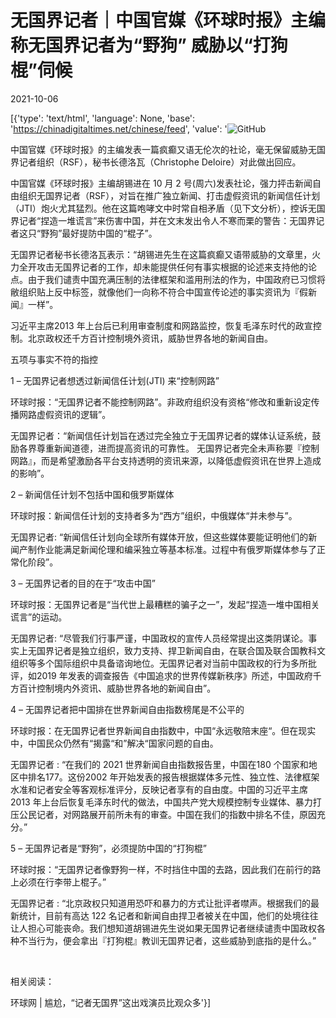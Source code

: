 # 无国界记者｜中国官媒《环球时报》主编称无国界记者为“野狗”  威胁以“打狗棍”伺候

2021-10-06

[{'type': 'text/html', 'language': None, 'base': 'https://chinadigitaltimes.net/chinese/feed', 'value': '![GitHub](https://chinadigitaltimes.net/chinese/files/2021/10/无国界记者.jpg)

中国官媒《环球时报》的主编发表一篇疯癫又语无伦次的社论，毫无保留威胁无国界记者组织（RSF），秘书长德洛瓦（Christophe Deloire）对此做出回应。

中国官媒《环球时报》主编胡锡进在 10 月 2 号(周六)发表社论，强力抨击新闻自由组织无国界记者（RSF），对旨在推广独立新闻、打击虚假资讯的新闻信任计划（JTI）炮火尤其猛烈。他在这篇咆哮文中时常自相矛盾（见下文分析），控诉无国界记者“捏造一堆谎言”来伤害中国，并在文末发出令人不寒而栗的警告：无国界记者这只“野狗”最好提防中国的“棍子”。

无国界记者秘书长德洛瓦表示：“胡锡进先生在这篇疯癫又语带威胁的文章里，火力全开攻击无国界记者的工作，却未能提供任何有事实根据的论述来支持他的论点。由于我们谴责中国充满压制的法律框架和滥用刑法的作为，中国政府已习惯将敝组织贴上反中标签，就像他们一向称不符合中国宣传论述的事实资讯为『假新闻』一样”。

习近平主席2013 年上台后已利用审查制度和网路监控，恢复毛泽东时代的政宣控制。北京政权还千方百计控制境外资讯，威胁世界各地的新闻自由。

五项与事实不符的指控

1 – 无国界记者想透过新闻信任计划(JTI) 来“控制网路”

环球时报：“无国界记者不能控制网路”。非政府组织没有资格“修改和重新设定传播网路虚假资讯的逻辑”。

无国界记者：“新闻信任计划旨在透过完全独立于无国界记者的媒体认证系统，鼓励各界尊重新闻道德，进而提高资讯的可靠性。 无国界记者完全未声称要『控制网路』，而是希望激励各平台支持透明的资讯来源，以降低虚假资讯在世界上造成的影响”。

2 &#8211; 新闻信任计划不包括中国和俄罗斯媒体

环球时报：新闻信任计划的支持者多为“西方”组织，中俄媒体“并未参与”。

无国界记者: “新闻信任计划向全球所有媒体开放，但这些媒体要能证明他们的新闻产制作业能满足新闻伦理和编采独立等基本标准。过程中有俄罗斯媒体参与了正常化阶段”。

3 &#8211; 无国界记者的目的在于“攻击中国”

环球时报：无国界记者是“当代世上最糟糕的骗子之一”，发起“捏造一堆中国相关谎言”的运动。

无国界记者: “尽管我们行事严谨，中国政权的宣传人员经常提出这类阴谋论。事实上无国界记者是独立组织，致力支持、捍卫新闻自由，在联合国及联合国教科文组织等多个国际组织中具备谘询地位。无国界记者对当前中国政权的行为多所批评，如2019 年发表的调查报告《中国追求的世界传媒新秩序》所述，中国政府千方百计控制境内外资讯、威胁世界各地的新闻自由”。

4 &#8211; 无国界记者把中国排在世界新闻自由指数榜尾是不公平的

环球时报：在无国界记者世界新闻自由指数中，中国“永远敬陪末座“。但在现实中，中国民众仍然有“揭露“和”解决“国家问题的自由。

无国界记者 : “在我们的 2021 世界新闻自由指数报告里，中国在180 个国家和地区中排名177。这份2002 年开始发表的报告根据媒体多元性、独立性、法律框架水准和记者安全等客观标准评分，反映记者享有的自由度。中国的习近平主席2013 年上台后恢复毛泽东时代的做法，中国共产党大规模控制专业媒体、暴力打压公民记者，对网路展开前所未有的审查。中国在我们的指数中排名不佳，原因充分。”

5 &#8211; 无国界记者是“野狗”，必须提防中国的“打狗棍”

环球时报：“无国界记者像野狗一样，不时挡住中国的去路，因此我们在前行的路上必须在行李带上棍子。”

无国界记者 : “北京政权只知道用恐吓和暴力的方式让批评者噤声。根据我们的最新统计，目前有高达 122 名记者和新闻自由捍卫者被关在中国，他们的处境往往让人担心可能丧命。我们想知道胡锡进先生说如果无国界记者继续谴责中国政权各种不当行为，便会拿出『打狗棍』教训无国界记者，这些威胁到底指的是什么。”

&emsp;

相关阅读：

环球网 | 尴尬，“记者无国界”这出戏演员比观众多'}]